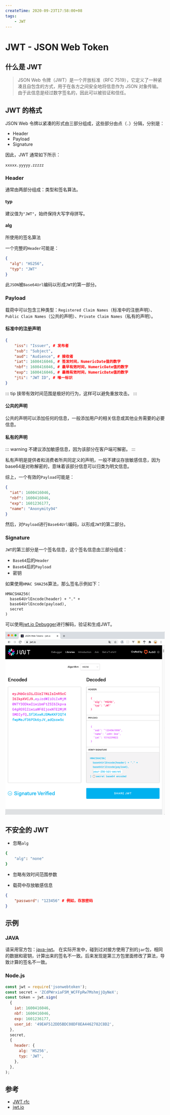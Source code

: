 ```yaml
---
createTime: 2020-09-23T17:58:00+08
tags: 
	- JWT
---
```


# JWT - JSON Web Token

<ArticleMeta />

## 什么是 JWT

> JSON Web 令牌（JWT）是一个开放标准（RFC 7519），它定义了一种紧凑且自包含的方式，用于在各方之间安全地将信息作为 JSON 对象传输。由于此信息是经过数字签名的，因此可以被验证和信任。

## JWT 的格式

JSON Web 令牌以紧凑的形式由三部分组成，这些部分由点（`.`）分隔，分别是：

- Header
- Payload
- Signature

因此，JWT 通常如下所示：

`xxxxx.yyyyy.zzzzz`

### Header

通常由两部分组成：类型和签名算法。

#### typ

建议值为`"JWT"`，始终保持大写字母拼写。

#### alg

所使用的签名算法


一个完整的`Header`可能是：

```json
{
  "alg": "HS256",
  "typ": "JWT"
}
```

此`JSON`被`Base64Url`编码以形成`JWT`的第一部分。

### Payload

载荷中可以包含三种类型：`Registered Claim Names`（标准中的注册声明）、`Public Claim Names`（公共的声明）、`Private Claim Names`（私有的声明）。

#### 标准中的注册声明

```json
{
	"iss": "Issuer", # 发布者
	"sub": "Subject",
	"aud": "Audience", # 接收者
	"iat": 1600416046, # 签发时间，NumericDate值的数字
	"nbf": 1600416046, # 最早有效时间，NumericDate值的数字
	"exp": 1600416046, # 最晚有效时间，NumericDate值的数字
	"jti": "JWT ID", # 唯一标识
}
```

::: tip
挟带有效时间范围是极好的行为，这样可以避免重放攻击。
:::

#### 公共的声明
公共的声明可以添加任何的信息，一般添加用户的相关信息或其他业务需要的必要信息。

#### 私有的声明
::: warning
不建议添加敏感信息，因为该部分在客户端可解密。
:::

私有声明是提供者和消费者所共同定义的声明，一般不建议存放敏感信息，因为base64是对称解密的，意味着该部分信息可以归类为明文信息。

综上，一个有效的`Payload`可能是：

```json
{
  "iat": 1600416046,
  "nbf": 1600416046,
  "exp": 1601236177,
  "name": "Anonymity94"
}
```

然后，对`Payload`进行`Base64Url`编码，以形成`JWT`的第二部分。

### Signature

`JWT`的第三部分是一个签名信息，这个签名信息由三部分组成：

- `Base64`后的`Header`
- `Base64`后的`Payload`
- 密钥

如果使用`HMAC SHA256`算法，那么签名示例如下：
```
HMACSHA256(
  base64UrlEncode(header) + "." +
  base64UrlEncode(payload),
  secret
)
```

可以使用[jwt.io Debugger](https://jwt.io/)进行解码，验证和生成JWT。

![jwt.io](./jwt.io.png)

## 不安全的 JWT

- 忽略`alg`

```sh
{
	"alg": "none"
}
```

- 忽略有效时间范围参数

- 载荷中存放敏感信息

```json
{
	"password": "123456" # 例如，存放密码
}
```

## 示例

### JAVA

请采用官方包：[java-jwt](https://mvnrepository.com/artifact/com.auth0/java-jwt)。
在实际开发中，碰到过对接方使用了别的`jar`包，相同的数据和密钥，计算出来的签名不一致。后来发现是第三方包里面修改了算法，导致计算的签名不一致。

### Node.js

```js
const jwt = require('jsonwebtoken');
const secret = 'ZCdPWrxiaF5M_WCFFpRw7MshmjjQyNeX';
const token = jwt.sign(
  {
    iat: 1600416046,
    nbf: 1600416046,
    exp: 1601236177,
    user_id: '49EAF512DD5BDC08DF8EA4462782C8D2',
  },
  secret,
  {
    header: {
      alg: 'HS256',
      typ: 'JWT',
    },
  },
);
```

## 参考

- [JWT rfc](https://tools.ietf.org/html/rfc7519)
- [jwt.io](https://jwt.io/)
